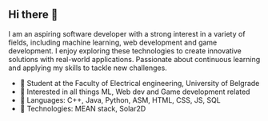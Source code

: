 ## Hi there 👋

I am an aspiring software developer with a strong interest in a variety of fields, including machine learning, web development and game development. I enjoy exploring these technologies to create innovative solutions with real-world applications. Passionate about continuous learning and applying my skills to tackle new challenges.

- 👋 Student at the Faculty of Electrical engineering, University of Belgrade
- 🔭 Interested in all things ML, Web dev and Game development related
- 🌱 Languages: C++, Java, Python, ASM, HTML, CSS, JS, SQL
- 🌱 Technologies: MEAN stack, Solar2D

